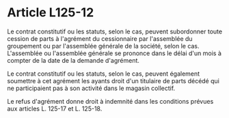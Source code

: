 # Article L125-12

Le contrat constitutif ou les statuts, selon le cas, peuvent subordonner toute cession de parts à l'agrément du cessionnaire par l'assemblée du groupement ou par l'assemblée générale de la société, selon le cas. L'assemblée ou l'assemblée générale se prononce dans le délai d'un mois à compter de la date de la demande d'agrément.

Le contrat constitutif ou les statuts, selon le cas, peuvent également soumettre à cet agrément les ayants droit d'un titulaire de parts décédé qui ne participaient pas à son activité dans le magasin collectif.

Le refus d'agrément donne droit à indemnité dans les conditions prévues aux articles L. 125-17 et L. 125-18.
